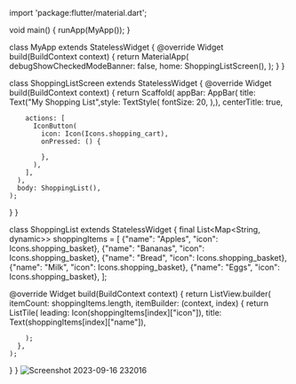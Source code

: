 import 'package:flutter/material.dart';

void main() {
  runApp(MyApp());
}

class MyApp extends StatelessWidget {
  @override
  Widget build(BuildContext context) {
    return MaterialApp(
      debugShowCheckedModeBanner: false,
      home: ShoppingListScreen(),
    );
  }
}

class ShoppingListScreen extends StatelessWidget {
  @override
  Widget build(BuildContext context) {
    return Scaffold(
      appBar: AppBar(
        title: Text("My Shopping List",style: TextStyle(
          fontSize: 20,
        ),),
        centerTitle: true,

        actions: [
          IconButton(
            icon: Icon(Icons.shopping_cart),
            onPressed: () {

            },
          ),
        ],
      ),
      body: ShoppingList(),
    );
  }
}

class ShoppingList extends StatelessWidget {
  final List<Map<String, dynamic>> shoppingItems = [
    {"name": "Apples", "icon": Icons.shopping_basket},
    {"name": "Bananas", "icon": Icons.shopping_basket},
    {"name": "Bread", "icon": Icons.shopping_basket},
    {"name": "Milk", "icon": Icons.shopping_basket},
    {"name": "Eggs", "icon": Icons.shopping_basket},
  ];

  @override
  Widget build(BuildContext context) {
    return ListView.builder(
      itemCount: shoppingItems.length,
      itemBuilder: (context, index) {
        return ListTile(
          leading: Icon(shoppingItems[index]["icon"]),
          title: Text(shoppingItems[index]["name"]),

        );
      },
    );
  }
}
![Screenshot 2023-09-16 232016](https://github.com/ashrafulislam444/flutter_live_test_06.dart/assets/118557764/5dba89f7-6edd-4073-89d3-20c99e753090)
